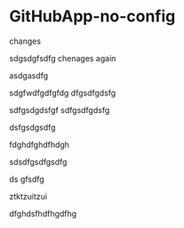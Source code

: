 # GitHubApp-no-config


changes

sdgsdgfsdfg
chenages again

asdgasdfg

sdgfwdfgdfgfdg
dfgsdfgdsfg


sdfgsdgdsfgf
sdfgsdfgdsfg


dsfgsdgsdfg

fdghdfghdfhdgh

sdsdfgsdfgsdfg


ds
gfsdfg

ztktzuitzui


dfghdsfhdfhgdfhg

